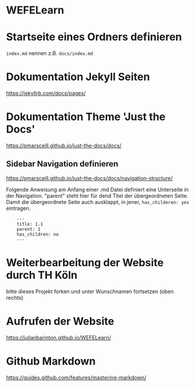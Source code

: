 # WEFELearn

# Startseite eines Ordners definieren

`index.md` nennen z.B. `docs/index.md`

# Dokumentation Jekyll Seiten

https://jekyllrb.com/docs/pages/

# Dokumentation Theme 'Just the Docs'

https://pmarsceill.github.io/just-the-docs/docs/

## Sidebar Navigation definieren

https://pmarsceill.github.io/just-the-docs/docs/navigation-structure/    

Folgende Anweisung am Anfang einer .md Datei definiert eine Unterseite in der Navigation. "parent" steht hier für dend Titel der übergeordneten Seite. Damit die übergeordnete Seite auch ausklappt, in jener, `has_childeren: yes` eintragen.

        ---
        title: 1.1
        parent: 1
        has_children: no
        ---
    
        
# Weiterbearbeitung der Website durch TH Köln
bitte dieses Projekt forken und unter Wunschnamen fortsetzen (oben rechts)

# Aufrufen der Website
https://julianbarinton.github.io/WEFELearn/

# Github Markdown

https://guides.github.com/features/mastering-markdown/

